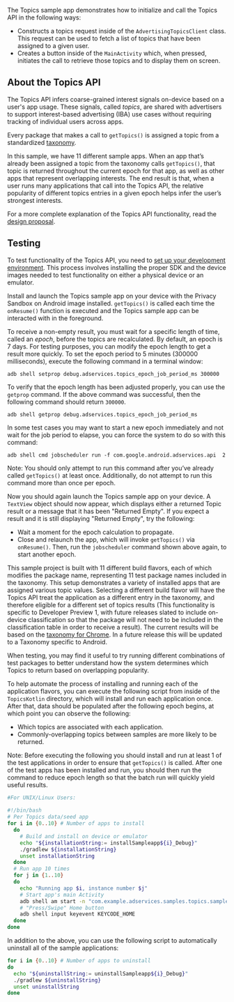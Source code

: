 The Topics sample app demonstrates how to initialize and call the Topics API in
the following ways:

* Constructs a topics request inside of the `AdvertisingTopicsClient` class.
  This request can be used to fetch a list of topics that have been assigned to
  a given user.
* Creates a button inside of the `MainActivity` which, when pressed,
  initiates the call to retrieve those topics and to display them on screen.

## About the Topics API
The Topics API infers coarse-grained interest signals on-device based on a
user's app usage. These signals, called _topics_, are shared with advertisers to
support interest-based advertising (IBA) use cases without requiring tracking of
individual users across apps.

Every package that makes a call to `getTopics()` is assigned a topic from a
standardized [taxonomy](https://github.com/patcg-individual-drafts/topics/blob/main/taxonomy_v1.md).

In this sample, we have 11 different sample apps. When an app that’s already
been assigned a topic from the taxonomy calls `getTopics()`, that topic is
returned throughout the current epoch for that app, as well as other apps that
represent overlapping interests. The end result is that, when a user runs many
applications that call into the Topics API, the relative popularity of different
topics entries in a given epoch helps infer the user’s strongest interests.

For a more complete explanation of the Topics API functionality, read the
[design proposal](https://developer.android.com/design-for-safety/privacy-sandbox/topics#how-it-works).

## Testing

To test functionality of the Topics API, you need to [set up your development
environment](https://developer.android.com/design-for-safety/privacy-sandbox/setup).
This process involves installing the proper SDK and the device
images needed to test functionality on either a physical device or an emulator.

Install and launch the Topics sample app on your device with the Privacy Sandbox
on Android image installed. `getTopics()` is called each time the `onResume()`
function is executed and the Topics sample app can be interacted with in the
foreground.

To receive a non-empty result, you must wait for a specific length of time,
called an _epoch_, before the topics are recalculated. By default, an epoch is 7
days. For testing purposes, you can modify the epoch length to get a result more
quickly. To set the epoch period to 5 minutes (300000 milliseconds), execute the
following command in a terminal window:

``` shell
adb shell setprop debug.adservices.topics_epoch_job_period_ms 300000
```

To verify that the epoch length has been adjusted properly, you can use the
`getprop` command. If the above command was successful, then the following
command should return `300000`.

``` shell
adb shell getprop debug.adservices.topics_epoch_job_period_ms
```

In some test cases you may want to start a new epoch immediately and not wait
for the job period to elapse, you can force the system to do so with this
command:

``` shell
adb shell cmd jobscheduler run -f com.google.android.adservices.api  2
```

Note: You should only attempt to run this command after you’ve already called
`getTopics()` at least once. Additionally,  do not attempt to run this command
more than once per epoch.

Now you should again launch the Topics sample app on your device. A `TextView`
object should now appear, which displays either a returned Topic result or a
message that it has been "Returned Empty". If you expect a result and it is
still displaying "Returned Empty", try the following:

* Wait a moment for the epoch calculation to propagate.
* Close and relaunch the app, which will invoke `getTopics()` via
  `onResume()`. Then, run the `jobscheduler` command shown above again, to start
  another epoch.

This sample project is built with 11 different build flavors, each of which
modifies the package name, representing 11 test package names included in the
taxonomy. This setup demonstrates a variety of installed apps that are assigned
various topic values. Selecting a different build flavor will have the Topics
API treat the application as a different entry in the taxonomy, and therefore
eligible for a different set of topics results (This functionality is specific
to Developer Preview 1, with future releases slated to include on-device
classification so that the package will not need to be included in the
classification table in order to receive a result). The current results will be
based on the [taxonomy for
Chrome](https://github.com/patcg-individual-drafts/topics/blob/main/taxonomy_v1.md).
In a future release this will be updated to a Taxonomy specific to Android.

When testing, you may find it useful to try running different combinations of
test packages to better understand how the system determines which Topics to
return based on overlapping popularity.

To help automate the process of installing and running each of the application
flavors, you can execute the following script from inside of the `TopicsKotlin`
directory, which will install and run each application once. After that, data
should be populated after the following epoch begins, at which point you can
observe the following:

* Which topics are associated with each application.
* Commonly-overlapping topics between samples are more likely to be returned.

Note: Before executing the following you should install and run at least 1 of
the test applications in order to ensure that `getTopics()` is called. After one
of the test apps has been installed and run, you should then run the command to
reduce epoch length so that the batch run will quickly yield useful results.

``` bash
#For UNIX/Linux Users:
 
#!/bin/bash
# Per Topics data/seed app
for i in {0..10} # Number of apps to install
  do
    # Build and install on device or emulator
    echo "${installationString:= installSampleapp${i}_Debug}"
    ./gradlew ${installationString}
    unset installationString
  done
  # Run app 10 times
  for j in {1..10}
  do
    echo "Running app $i, instance number $j"
    # Start app's main Activity
    adb shell am start -n "com.example.adservices.samples.topics.sampleapp$i/com.example.adservices.samples.topics.sampleapp.MainActivity" -a android.intent.action.MAIN -c android.intent.category.LAUNCHER
    # "Press/Swipe" Home button
    adb shell input keyevent KEYCODE_HOME
  done
done
```

In addition to the above, you can use the following script to automatically
uninstall all of the sample applications:

``` bash
for i in {0..10} # Number of apps to uninstall
do
  echo "${uninstallString:= uninstallSampleapp${i}_Debug}"
  ./gradlew ${uninstallString}
  unset uninstallString
done
```
